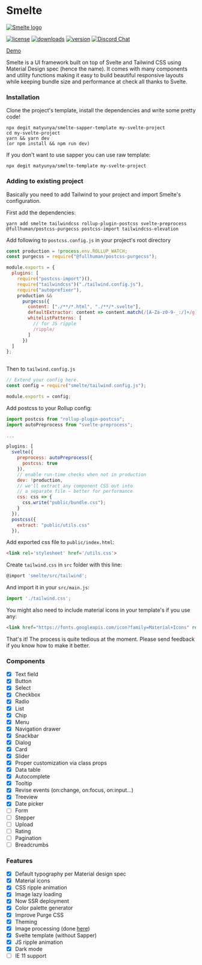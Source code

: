 # Smelte
[![Smelte logo](http://smeltejs.com/logo-192.png)](https://smeltejs.com/)  

[![license](https://img.shields.io/npm/l/smelte.svg)](https://img.shields.io/npm/l/smelte.svg)
[![downloads](https://img.shields.io/npm/dm/smelte.svg)](https://img.shields.io/npm/dm/smelte.svg)
[![version](https://img.shields.io/npm/v/smelte.svg)](https://img.shields.io/npm/v/smelte.svg)
[![Discord Chat](https://img.shields.io/discord/671589733356535818.svg)](https://discord.gg/)  

[Demo](http://smeltejs.com/)

Smelte is a UI framework built on top of Svelte and Tailwind CSS using Material Design spec (hence the name).
It comes with many components and utility functions making it easy to build beautiful responsive layouts while keeping
bundle size and performance at check all thanks to Svelte.

### Installation
Clone the project's template, install the dependencies and write some pretty code!
```
npx degit matyunya/smelte-sapper-template my-svelte-project
cd my-svelte-project
yarn && yarn dev
(or npm install && npm run dev)
```

If you don't want to use sapper you can use raw template:

```
npx degit matyunya/smelte-template my-svelte-project
```

### Adding to existing project
Basically you need to add Tailwind to your project and import Smelte's configuration.

First add the dependencies:
```
yarn add smelte tailwindcss rollup-plugin-postcss svelte-preprocess @fullhuman/postcss-purgecss postcss-import tailwindcss-elevation
```

Add following to `postcss.config.js` in your project's root directory
```js
const production = !process.env.ROLLUP_WATCH;
const purgecss = require("@fullhuman/postcss-purgecss");

module.exports = {
  plugins: [
    require("postcss-import")(),
    require("tailwindcss")("./tailwind.config.js"),
    require("autoprefixer"),
    production &&
      purgecss({
        content: ["./**/*.html", "./**/*.svelte"],
        defaultExtractor: content => content.match(/[A-Za-z0-9-_:/]+/g) || [],
        whitelistPatterns: [
          // for JS ripple
          /ripple/
        ]
      })
  ]
};
  
```

Then to `tailwind.config.js`
```js
// Extend your config here.
const config = require("smelte/tailwind.config.js");

module.exports = config;
```

Add postcss to your Rollup config:
```js
import postcss from "rollup-plugin-postcss";
import autoPreprocess from "svelte-preprocess";

...

plugins: [
  svelte({
    preprocess: autoPreprocess({
      postcss: true
    }),
    // enable run-time checks when not in production
    dev: !production,
    // we'll extract any component CSS out into
    // a separate file — better for performance
    css: css => {
      css.write("public/bundle.css");
    }
  }),
  postcss({
    extract: "public/utils.css"
  }),
```

Add exported css file to `public/index.html`:
```html
<link rel='stylesheet' href='/utils.css'>
```

Create `tailwind.css` in `src` folder with this line:
```js
@import 'smelte/src/tailwind';
```

And import it in your `src/main.js`:
```js
import './tailwind.css';
```

You might also need to include material icons in your template's <head> if you use any:
```html
<link href="https://fonts.googleapis.com/icon?family=Material+Icons" rel="stylesheet">
```

That's it! The process is quite tedious at the moment. Please send feedback if you know how to make it better.

### Components
- [x] Text field
- [x] Button
- [x] Select
- [x] Checkbox
- [x] Radio
- [x] List
- [x] Chip
- [x] Menu
- [x] Navigation drawer
- [x] Snackbar
- [x] Dialog
- [x] Card
- [x] Slider
- [x] Proper customization via class props
- [x] Data table
- [x] Autocomplete
- [x] Tooltip
- [x] Revise events (on:change, on:focus, on:input...)
- [x] Treeview
- [x] Date picker
- [ ] Form
- [ ] Stepper
- [ ] Upload
- [ ] Rating
- [ ] Pagination
- [ ] Breadcrumbs

### Features
- [x] Default typography per Material design spec
- [x] Material icons
- [x] CSS ripple animation
- [x] Image lazy loading
- [x] Now SSR deployment
- [x] Color palette generator
- [x] Improve Purge CSS
- [x] Theming
- [x] Image processing (done [here](https://github.com/matyunya/svelte-image))
- [x] Svelte template (without Sapper)
- [x] JS ripple animation
- [x] Dark mode
- [ ] IE 11 support
